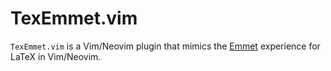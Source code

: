 # TexEmmet.vim

`TexEmmet.vim` is a Vim/Neovim plugin that mimics the [Emmet](https://emmet.io/)
experience for LaTeX in Vim/Neovim.
